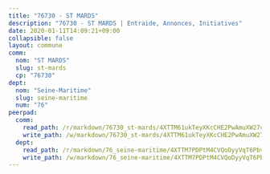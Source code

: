 ```yaml
---
title: "76730 - ST MARDS"
description: "76730 - ST MARDS | Entraide, Annonces, Initiatives"
date: 2020-01-11T14:09:21+09:00
collapsible: false
layout: commune
comm:
  nom: "ST MARDS"
  slug: st-mards
  cp: "76730"
dept:
  nom: "Seine-Maritime"
  slug: seine-maritime
  num: "76"
peerpad:
  comm:
    read_path: /r/markdown/76730_st-mards/4XTTM61ukTeyXKcCHE2PwAmuXW27c2DkAWzW8NP4svZVxcVHV
    write_path: /w/markdown/76730_st-mards/4XTTM61ukTeyXKcCHE2PwAmuXW27c2DkAWzW8NP4svZVxcVHV-K3TgUM6jSixeaYVFPe5jFNYGtVh3DPeCzNBg3mzJwkLBwsXKyUKG9PNp23jng1ced24agZ91bkfySBfjvzQN5Lq7KELsb2H7RQT9ewzUbt6rjzbQBQvLdgW59ggTKc4CvYQJoGxb
  dept:
    read_path: /r/markdown/76_seine-maritime/4XTTM7PDPtM4CVQoDyyVqT6Pbvj1SVtndpXJdTDsc7xwdMTdt
    write_path: /w/markdown/76_seine-maritime/4XTTM7PDPtM4CVQoDyyVqT6Pbvj1SVtndpXJdTDsc7xwdMTdt-K3TgUmo7Qwp8ZQz8qKFjC8WCY27ypEpX2c8BXeSV9rrPY1zRZn2SrYwkBXF8VnHkcepiXsccFfKHYuT2JNgSMXxLRaUGRu6o5B3BB15nZxEho97cTz3yC4eRTX4hZM1hcyAZrn8r
---
```



